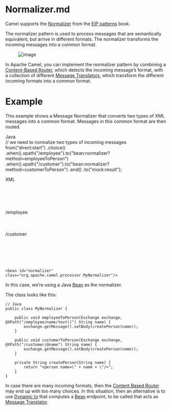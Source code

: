 # Normalizer.md

Camel supports the
[Normalizer](https://www.enterpriseintegrationpatterns.com/patterns/messaging/Normalizer.html)
from the [EIP patterns](#enterprise-integration-patterns.adoc) book.

The normalizer pattern is used to process messages that are semantically
equivalent, but arrive in different formats. The normalizer transforms
the incoming messages into a common format.

<figure>
<img src="eip/NormalizerDetail.gif" alt="image" />
</figure>

In Apache Camel, you can implement the normalizer pattern by combining a
[Content-Based Router](#choice-eip.adoc), which detects the incoming
message’s format, with a collection of different [Message
Translators](#message-translator.adoc), which transform the different
incoming formats into a common format.

# Example

This example shows a Message Normalizer that converts two types of XML
messages into a common format. Messages in this common format are then
routed.

Java  
// we need to normalize two types of incoming messages
from("direct:start")
.choice()
.when().xpath("/employee").to("bean:normalizer?method=employeeToPerson")
.when().xpath("/customer").to("bean:normalizer?method=customerToPerson")
.end()
.to("mock:result");

XML  
<camelContext xmlns="http://camel.apache.org/schema/spring">  
<route>  
<from uri="direct:start"/>  
<choice>  
<when>  
<xpath>/employee</xpath>  
<to uri="bean:normalizer?method=employeeToPerson"/>  
</when>  
<when>  
<xpath>/customer</xpath>  
<to uri="bean:normalizer?method=customerToPerson"/>  
</when>  
</choice>  
<to uri="mock:result"/>  
</route>  
</camelContext>

    <bean id="normalizer" class="org.apache.camel.processor.MyNormalizer"/>

In this case, we’re using a Java [Bean](#ROOT:bean-component.adoc) as
the normalizer.

The class looks like this:

    // Java
    public class MyNormalizer {
    
        public void employeeToPerson(Exchange exchange, @XPath("/employee/name/text()") String name) {
            exchange.getMessage().setBody(createPerson(name));
        }
    
        public void customerToPerson(Exchange exchange, @XPath("/customer/@name") String name) {
            exchange.getMessage().setBody(createPerson(name));
        }
    
        private String createPerson(String name) {
            return "<person name=\" + name + \"/>";
        }
    }

In case there are many incoming formats, then the [Content Based
Router](#choice-eip.adoc) may end up with too many choices. In this
situation, then an alternative is to use [Dynamic to](#toD-eip.adoc)
that computes a [Bean](#ROOT:bean-component.adoc) endpoint, to be called
that acts as [Message Translator](#message-translator.adoc).

